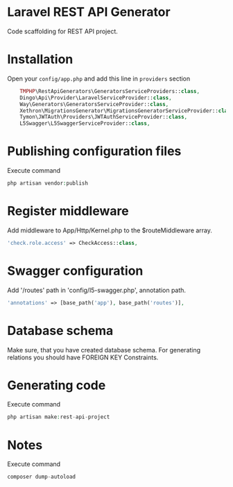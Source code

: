 Laravel REST API Generator
==========================

Code scaffolding for REST API project.

Installation
============

Open your `config/app.php` and add this line in `providers` section
```php
    TMPHP\RestApiGenerators\GeneratorsServiceProviders::class,
    Dingo\Api\Provider\LaravelServiceProvider::class,
    Way\Generators\GeneratorsServiceProvider::class,
    Xethron\MigrationsGenerator\MigrationsGeneratorServiceProvider::class,
    Tymon\JWTAuth\Providers\JWTAuthServiceProvider::class,
    L5Swagger\L5SwaggerServiceProvider::class,
```

Publishing configuration files
==============================

Execute command
```php
php artisan vendor:publish
```

Register middleware
===================
Add middleware to App/Http/Kernel.php to the $routeMiddleware array.

```php
'check.role.access' => CheckAccess::class,
```

Swagger configuration
=====================
Add '/routes' path in 'config/l5-swagger.php', annotation path.
```php
'annotations' => [base_path('app'), base_path('routes')],
```

Database schema
=====
Make sure, that you have created database schema. 
For generating relations you should have FOREIGN KEY Constraints.

Generating code
===============

Execute command
```php
php artisan make:rest-api-project
```

Notes
===============
Execute command
```php
composer dump-autoload
```